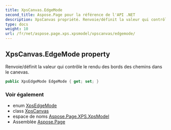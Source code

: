 ```yaml
---
title: XpsCanvas.EdgeMode
second_title: Aspose.Page pour la référence de l'API .NET
description: XpsCanvas propriété. Renvoie/définit la valeur qui contrôle le rendu des bords des chemins dans le canevas.
type: docs
weight: 10
url: /fr/net/aspose.page.xps.xpsmodel/xpscanvas/edgemode/
---
```

## XpsCanvas.EdgeMode property

Renvoie/définit la valeur qui contrôle le rendu des bords des chemins dans le canevas.

```csharp
public XpsEdgeMode EdgeMode { get; set; }
```

### Voir également

* enum [XpsEdgeMode](../../xpsedgemode/)
* class [XpsCanvas](../)
* espace de noms [Aspose.Page.XPS.XpsModel](../../xpscanvas/)
* Assemblée [Aspose.Page](../../../)


